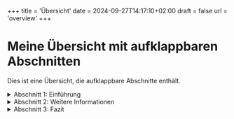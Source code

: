 +++
title = 'Übersicht'
date = 2024-09-27T14:17:10+02:00
draft = false
url = 'overview'
+++
# Meine Übersicht mit aufklappbaren Abschnitten

Dies ist eine Übersicht, die aufklappbare Abschnitte enthält.

<details>
  <summary>Abschnitt 1: Einführung</summary>
  
  Dieser Abschnitt enthält grundlegende Informationen zur Einführung.
  
  Du kannst hier beliebigen Text schreiben und den Abschnitt auf- und zuklappen.
  
</details>

<details>
  <summary>Abschnitt 2: Weitere Informationen</summary>
  
  Hier sind weitere Informationen, die ebenfalls eingeklappt sind, bis man auf den Titel klickt.
  
  - Punkt 1
  - Punkt 2
  - Punkt 3
  
</details>

<details>
  <summary>Abschnitt 3: Fazit</summary>
  
  Das Fazit wird hier präsentiert. Dieser Text ist auch versteckt, bis der Nutzer ihn aufklappt.
  
  Ein Beispiel mit **Fettgedrucktem** und _Kursivem_ Text.
  
</details>
